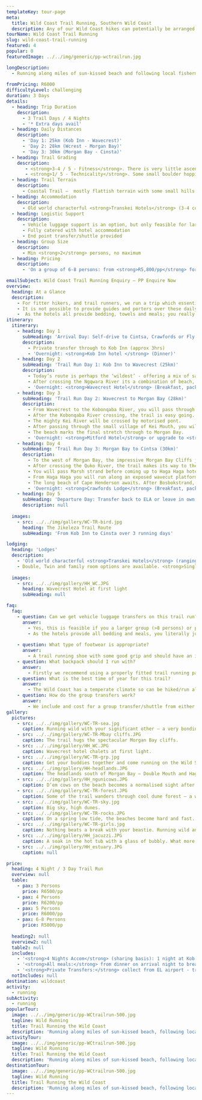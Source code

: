 ```yaml
---
templateKey: tour-page
meta:
  title: Wild Coast Trail Running, Southern Wild Coast
  description: Any of our Wild Coast hikes can potentially be arranged as a trail-run, but the lower wild coast with its well positioned hotels makes for a easy trail running getaway, flying in & out of East London.
tourName: Wild Coast Trail Running
slug: wild-coast-trail-running
featured: 4
popular: 0
featuredImage: ../../img/generic/pp-wctrailrun.jpg

longDescription:
  - Running along miles of sun-kissed beach and following local fishermen paths up and over the rocky headlands, you too can run wild with Active Escapes. Any of our Wild Coast hikes can potentially be arranged as a trail-run, but the lower wild coast with its well positioned hotels and network for luggage support, makes for an easy trail running getaway, flying in and out of East London.
  
fromPricing: R6000
difficultyLevel: challenging
duration: 3 Days
details:
  - heading: Trip Duration
    description:
      - 3 Trail Days / 4 Nights 
      - '* Extra days avail'
  - heading: Daily Distances
    description:
      - 'Day 1: 25km (Kob Inn - Wavecrest)'
      - 'Day 2: 28km (Wcrest - Morgan Bay)'
      - 'Day 3: 30km (Morgan Bay - Cinsta)'
  - heading: Trail Grading
    description:
       - <strong>3-4 / 5 - Fitness</strong>. There is very little ascent on this stretch of Wild Coast. The distances are approx double the daily hike distances, so if you were to attempt this without jogging, you’d need to walk at a brisk pace and make early starts.  
       - <strong>1/ 5 - Technicality</strong>. Some small boulder hopping on rocky beach sections but no scrambling or sheer sections.
  - heading: Trail Terrain
    description:
      - Coastal Trail –  mostly flattish terrain with some small hills, long stretches of pristine beaches, secluded bays, and beautiful estuaries
  - heading: Accommodation
    description:
      - Old world characterful <strong>Transkei Hotels</strong> (3-4 course dinners, full cooked breakfasts and packed lunches all provided).
  - heading: Logistic Support
    description:
      - Vehicle luggage support is an option, but only feasible for larger groups. As the hotels provide all meals and bedding, you can get away with a superlight pack. Our costing is based on self-support, but we can provide a custom quote for group luggage support. 
      - Fully catered with hotel accommodation
      - End point transfer/shuttle provided
  - heading: Group Size
    description:
      - Min <strong>2</strong> persons, no maximum
  - heading: Pricing
    description:
      - 'On a group of 6-8 persons: from <strong>R5,800/pp</strong> for a 4 Night / 3 Day <strong>Jikeleza Route</strong>'

emailSubject: Wild Coast Trail Running Enquiry – PP Enquire Now
overview:
  heading: At a Glance
  description:
    - For fitter hikers, and trail runners, we run a trip which essentially covers two hiking days in one. These daily distances are possible if you speed-walk or jog-walk, with light packs.
    - It is not possible to provide guides and porters over these daily distances (as it covers many guiding sections in a single day), so we cost <em>without</em> a guide or porters.
    -  As the hotels all provide bedding, towels and meals; you really can go superlight if you wash out your running clothes overnight and bring light layers for the evening. We will use the same transfer provider from & back to East London airport so you can leave excess luggage with them OR you can leave it in your vehicle if you are self-driving to the end point.
itinerary:
  itinerary:
    - heading: Day 1
      subHeading: 'Arrival Day: Self-drive to Cintsa, Crawfords or Fly to EL - Transfer'
      description:
        - Private transfer through to Kob Inn (approx 3hrs)
        - 'Overnight: <strong>Kob Inn hotel </strong> (Dinner)'
    - heading: Day 2
      subHeading: 'Trail Run Day 1: Kob Inn to Wavecrest (25km)'
      description:
        - Today’s route is perhaps the ‘wildest’ - offering a mix of sandy beaches flanked by rippled dunes one side and flat-shelved wave-cut rocks on the other; and grassy banks that pass natural springs and indigenous forests alive with birds and insects.
        - After crossing the Ngqwara River its a combination of beach, flat rocky shelves and grassy tracks before reaching the beautiful Cebe River Mouth. Flanked on both sides with thick indigenous forest, this river mouth is a truly a wild and special spot. the last stretch from Cebe to Wavecrest is along wide flat beach. 
        - 'Overnight: <strong>Wavecrest Hotel</strong> (Breakfast, packed lunch & Dinner)'
    - heading: Day 3
      subHeading: 'Trail Run Day 2: Wavecrest to Morgan Bay (28km)'
      description:
        - From Wavecrest to the Kobonqaba River, you will pass through a lovely section of indigenous forest.
        - After the Kobonqaba River crossing, the trail is easy going. Look out for the last remains of the Jacaranda Shipwreck – a Greek Freighter that was wrecked in 1971 on a voyage from East London to Durban.
        - The mighty Kei River will be crossed by motorised pont.
        - After passing through the small village of Kei Mouth, you will head in the direction of the lighthouse and then back down to the rocky coast.
        - The beach marks the final stretch through to Morgan Bay. 
        - 'Overnight: <strong>Mitford Hotel</strong> or upgrade to <strong>Morgan bay hotel</strong> (Breakfast, packed lunch & Dinner)'     
    - heading: Day 4
      subHeading: 'Trail Run Day 3: Morgan Bay to Cintsa (30km)'
      description:
        - To the west of Morgan Bay, the impressive Morgan Bay Cliffs jut out of the ocean to a height of 57 metres. The trail goes along the tops of the rocky doleritic headlands from here down to Double Mouth Reserve. 
        - After crossing the Quko River, the trail makes its way to the famous Treasure or Bead Beach. The promontory ahead is Black Rock, the graveyard of several ships. Cornelian beads and Chinese blue and white ming porcelain sherds may be found in the shingle and grass lining the rocky shore.
        - You will pass Marsh strand before coming up to Haga Haga hotel, which offers an ideal refreshment stop.
        - From Haga Haga you will run along an exposed wavecut platform with small gullies & rock pools to explore before reaching the waterfall at Rooiwal.
        - The long beach of Cape Henderson awaits. After Bosbokstrand, it is sandy beach all the way with high vegetated dunes. You will walk pass three beautiful estuaries which are normally closed river mouths.  After the final beach stretch, look out for the path up to the thatched cabannas of Crawfords. 
        - 'Overnight: <strong>Crawfords Lodge</strong> (Breakfast, packed lunch & Dinner)'
    - heading: Day 5
      subHeading: 'Departure Day: Transfer back to ELA or leave in own vehicles left'
      description: null
                 
  images: 
    - src: ../../img/gallery/WC-TR-bird.jpg
      heading: The Jikeleza Trail Route 
      subHeading: 'From Kob Inn to Cinsta over 3 running days'

lodging:
  heading: 'Lodges'
  description:
    - 'Old world characterful <strong>Transkei Hotels</strong> (ranging from 3-4 Star): 3-4 course dinners, full cooked breakfasts and packed lunches all provided.'
    - Double, Twin and family room options are available. <strong>Single supplement</strong> will apply if you specifically request your own room.
  
  images:
    - src: ../../img/gallery/HH_WC.JPG
      heading: Wavecrest Hotel at first light
      subHeading: null

faq:
  faq:
    - question: Can we get vehicle luggage transfers on this trail run?
      answer:
        - Yes, this is feasible if you a larger group (>8 persons) or prepared to pay for them. The trail running days are two normal hiking days and we usually use porters in the section north of the Kei. The porters are not able to carry bags over these trail running distances, and the guides are hikers, not trail runners. Hence – we cost as a baseline for self-support (carrying your own lightweight trail pack) and self-guided with maps and directions provided.
        - As the hotels provide all bedding and meals, you literally just need to provide a few extra clothing layers which you can wash overnight. 
        
    - question: What type of footwear is appropriate?
      answer: 
        - A trail running shoe with some good grip and should have an inner mesh layer to stop sand from coming in at the top. Ankle gaiters are also good at preventing this.
    - question: What backpack should I run with?
      answer: 
        - Firstly we recommend using a properly fitted trail running pack / vest which wont move around and chaffe and also give you easy access to your hydration (bottles or bladder). Ultimate Direction, Osprey, Salomon all provide good options. You will need a min 10L storage capacity and up to 20L would be ideal. You will need to be able to carry approx 1l of water with you and your trail snacks, over and above your spare clothes.    
    - question: What is the best time of year for this trail?
      answer:
        - The Wild Coast has a temperate climate so can be hiked/run all year round, but from about March through to November tend to be more stable months with less rainfall. If possible, it is best to try avoid the busy school holiday periods. Peak period rates will apply during Dec/ Jan holidays. Winter months provide very comfortable daily temps - usually mid 20's with lower humidity.
    - question: How do the group transfers work?
      answer:
        - We include and cost for a group transfer/shuttle from either the end point of the hike to the start (usually done at the beginning so you hike back to your vehicle) OR return airport transfers (to/from East London airport). Groups need to co-ordinate their flight arrival times. On larger groups, it is possible to do multiple transfers but you will pay for the additional transfers required. It is also possible to collect some of the group from the airport and the rest from the hike end-point, but  additional 'detour' charges will apply.
gallery:
  pictures:
    - src: ../../img/gallery/WC-TR-sea.jpg
      caption: Running wild with your significant other – a very bonding experience
    - src: ../../img/gallery/WC-TR-Mbay cliffs.JPG
      caption: The trail hugs the spectacular Morgan Bay cliffs. 
    - src: ../../img/gallery/HH_WC.JPG
      caption: Wavecrest hotel chalets at first light.
    - src: ../../img/gallery/WC-TR-grp.jpg
      caption: Get your buddies together and come running on the Wild Side. 
    - src: ../../img/gallery/HH-headlands.JPG
      caption: The headlands south of Morgan Bay – Double Mouth and Haga Haga lie beyond.
    - src: ../../img/gallery/HH_ngunicows.JPG
      caption: D’em cows on the beach becomes a normalised sight after a few days on the Lower Wild Coast Hotel-Hopping trail
    - src: ../../img/gallery/WC-TR-forest.JPG
      caption: Some of the trail wanders through cool dune forest – a welcome reprieve.  
    - src: ../../img/gallery/WC-TR-sky.jpg
      caption: Big sky, high dunes.
    - src: ../../img/gallery/WC-TR-rocks.JPG
      caption: On a spring low tide, the beaches become hard and fast.
    - src: ../../img/gallery/WC-TR-girls.jpg
      caption: Nothing beats a break with your beastie. Running wild and free on the lower Wild Coast.
    - src: ../../img/gallery/HH_jacuzzi.JPG
      caption: A soak in the hot tub with a glass of bubbly. What more could a girl want.      
    - src: ../../img/gallery/HH_estuary.JPG
      caption: null    

price:
  heading: 4 Night / 3 Day Trail Run
  overview: null
  table:
    - pax: 3 Persons
      price: R6500/pp
    - pax: 4 Persons
      price: R6200/pp
    - pax: 5 Persons
      price: R6000/pp
    - pax: 6-8 Persons
      price: R5800/pp
    
  heading2: null
  overview2: null
  table2: null
  includes:
    - '<strong>4 Nights Accom</strong> (sharing basis): 1 night at Kob Inn hotel, Wavecrest Hotel, Mitford Hotel, Crawfords Hotel'
    - '<strong>All meals:</strong> from dinner on arrival night to breakfast on departure day: 4 dinners, 4 breakfasts, 3 trail lunches.'
    - '<strong>Private Transfers:</strong> collect from EL airport - transfer to Kob Inn (start). Collect from Crawfords (finish) - transfer back to ELA'
  notIncludes: null
destination: wildcoast
activity:
  - running
subActivity:
  - running
popularTour:
  image: ../../img/generic/pp-WCtrailrun-500.jpg
  tagline: Wild Running
  title: Trail Running the Wild Coast
  description: 'Running along miles of sun-kissed beach, following local fishermen paths up and over the rocky headlands, you too can run wild with Active Escapes.  Most of our Wild Coast hikes can be arranged as a trail-run, but the southern stretch with its well positioned hotels and easy flight access in & out of East London is a great place to start.'
activityTour:
  image: ../../img/generic/pp-WCtrailrun-500.jpg
  tagline: Wild Running
  title: Trail Running the Wild Coast
  description: 'Running along miles of sun-kissed beach, following local fishermen paths up and over the rocky headlands, you too can run wild with Active Escapes.  Most of our Wild Coast hikes can be arranged as a trail-run, but the southern stretch with its well positioned hotels and easy flight access in & out of East London is a great place to start.'
destinationTour:
  image: ../../img/generic/pp-WCtrailrun-500.jpg
  tagline: Wild Running
  title: Trail Running the Wild Coast
  description: 'Running along miles of sun-kissed beach, following local fishermen paths up and over the rocky headlands, you too can run wild with Active Escapes.  Most of our Wild Coast hikes can be arranged as a trail-run, but the southern stretch with its well positioned hotels and easy flight access in & out of East London is a great place to start.'
---
```


